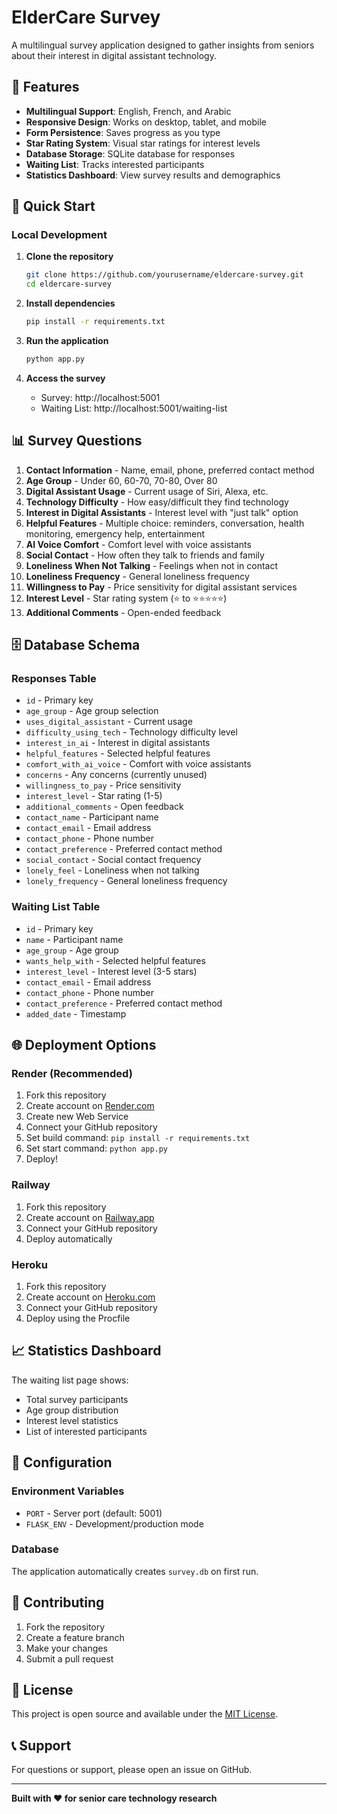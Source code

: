 # ElderCare Survey

A multilingual survey application designed to gather insights from seniors about their interest in digital assistant technology.

## 🌟 Features

- **Multilingual Support**: English, French, and Arabic
- **Responsive Design**: Works on desktop, tablet, and mobile
- **Form Persistence**: Saves progress as you type
- **Star Rating System**: Visual star ratings for interest levels
- **Database Storage**: SQLite database for responses
- **Waiting List**: Tracks interested participants
- **Statistics Dashboard**: View survey results and demographics

## 🚀 Quick Start

### Local Development

1. **Clone the repository**
   ```bash
   git clone https://github.com/yourusername/eldercare-survey.git
   cd eldercare-survey
   ```

2. **Install dependencies**
   ```bash
   pip install -r requirements.txt
   ```

3. **Run the application**
   ```bash
   python app.py
   ```

4. **Access the survey**
   - Survey: http://localhost:5001
   - Waiting List: http://localhost:5001/waiting-list

## 📊 Survey Questions

1. **Contact Information** - Name, email, phone, preferred contact method
2. **Age Group** - Under 60, 60-70, 70-80, Over 80
3. **Digital Assistant Usage** - Current usage of Siri, Alexa, etc.
4. **Technology Difficulty** - How easy/difficult they find technology
5. **Interest in Digital Assistants** - Interest level with "just talk" option
6. **Helpful Features** - Multiple choice: reminders, conversation, health monitoring, emergency help, entertainment
7. **AI Voice Comfort** - Comfort level with voice assistants
8. **Social Contact** - How often they talk to friends and family
9. **Loneliness When Not Talking** - Feelings when not in contact
10. **Loneliness Frequency** - General loneliness frequency
11. **Willingness to Pay** - Price sensitivity for digital assistant services
12. **Interest Level** - Star rating system (⭐ to ⭐⭐⭐⭐⭐)
13. **Additional Comments** - Open-ended feedback

## 🗄️ Database Schema

### Responses Table
- `id` - Primary key
- `age_group` - Age group selection
- `uses_digital_assistant` - Current usage
- `difficulty_using_tech` - Technology difficulty level
- `interest_in_ai` - Interest in digital assistants
- `helpful_features` - Selected helpful features
- `comfort_with_ai_voice` - Comfort with voice assistants
- `concerns` - Any concerns (currently unused)
- `willingness_to_pay` - Price sensitivity
- `interest_level` - Star rating (1-5)
- `additional_comments` - Open feedback
- `contact_name` - Participant name
- `contact_email` - Email address
- `contact_phone` - Phone number
- `contact_preference` - Preferred contact method
- `social_contact` - Social contact frequency
- `lonely_feel` - Loneliness when not talking
- `lonely_frequency` - General loneliness frequency

### Waiting List Table
- `id` - Primary key
- `name` - Participant name
- `age_group` - Age group
- `wants_help_with` - Selected helpful features
- `interest_level` - Interest level (3-5 stars)
- `contact_email` - Email address
- `contact_phone` - Phone number
- `contact_preference` - Preferred contact method
- `added_date` - Timestamp

## 🌐 Deployment Options

### Render (Recommended)
1. Fork this repository
2. Create account on [Render.com](https://render.com)
3. Create new Web Service
4. Connect your GitHub repository
5. Set build command: `pip install -r requirements.txt`
6. Set start command: `python app.py`
7. Deploy!

### Railway
1. Fork this repository
2. Create account on [Railway.app](https://railway.app)
3. Connect your GitHub repository
4. Deploy automatically

### Heroku
1. Fork this repository
2. Create account on [Heroku.com](https://heroku.com)
3. Connect your GitHub repository
4. Deploy using the Procfile

## 📈 Statistics Dashboard

The waiting list page shows:
- Total survey participants
- Age group distribution
- Interest level statistics
- List of interested participants

## 🔧 Configuration

### Environment Variables
- `PORT` - Server port (default: 5001)
- `FLASK_ENV` - Development/production mode

### Database
The application automatically creates `survey.db` on first run.

## 🤝 Contributing

1. Fork the repository
2. Create a feature branch
3. Make your changes
4. Submit a pull request

## 📝 License

This project is open source and available under the [MIT License](LICENSE).

## 📞 Support

For questions or support, please open an issue on GitHub.

---

**Built with ❤️ for senior care technology research** 